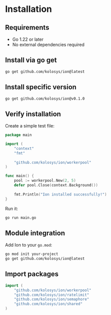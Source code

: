 # Installation

## Requirements

- Go 1.22 or later
- No external dependencies required

## Install via go get

```bash
go get github.com/kolosys/ion@latest
```

## Install specific version

```bash
go get github.com/kolosys/ion@v0.1.0
```

## Verify installation

Create a simple test file:

```go
package main

import (
    "context"
    "fmt"
    
    "github.com/kolosys/ion/workerpool"
)

func main() {
    pool := workerpool.New(2, 5)
    defer pool.Close(context.Background())
    
    fmt.Println("Ion installed successfully!")
}
```

Run it:

```bash
go run main.go
```

## Module integration

Add Ion to your `go.mod`:

```bash
go mod init your-project
go get github.com/kolosys/ion@latest
```

## Import packages

```go
import (
    "github.com/kolosys/ion/workerpool"
    "github.com/kolosys/ion/ratelimit"  
    "github.com/kolosys/ion/semaphore"
    "github.com/kolosys/ion/shared"
)
```
